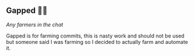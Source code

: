 ## Gapped 🧑‍🌾

*Any farmers in the chat*

Gapped is for farming commits, this is nasty work and should not be used but
someone said I was farming so I decided to actually farm and automate it.
